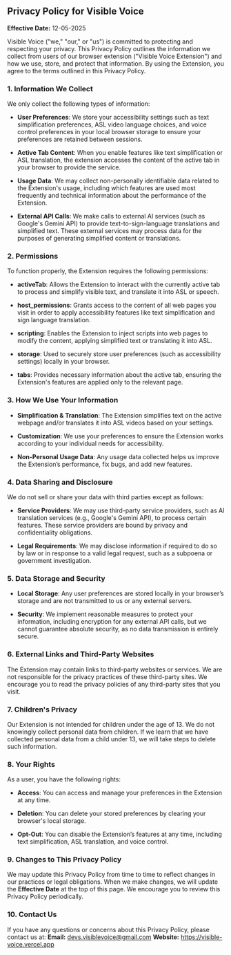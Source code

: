 ## **Privacy Policy for Visible Voice**

**Effective Date:** 12-05-2025

Visible Voice ("we," "our," or "us") is committed to protecting and respecting your privacy. This Privacy Policy outlines the information we collect from users of our browser extension ("Visible Voice Extension") and how we use, store, and protect that information. By using the Extension, you agree to the terms outlined in this Privacy Policy.

### **1. Information We Collect**

We only collect the following types of information:

* **User Preferences**: We store your accessibility settings such as text simplification preferences, ASL video language choices, and voice control preferences in your local browser storage to ensure your preferences are retained between sessions.

* **Active Tab Content**: When you enable features like text simplification or ASL translation, the extension accesses the content of the active tab in your browser to provide the service.

* **Usage Data**: We may collect non-personally identifiable data related to the Extension's usage, including which features are used most frequently and technical information about the performance of the Extension.

* **External API Calls**: We make calls to external AI services (such as Google's Gemini API) to provide text-to-sign-language translations and simplified text. These external services may process data for the purposes of generating simplified content or translations.

### **2. Permissions**

To function properly, the Extension requires the following permissions:

* **activeTab**: Allows the Extension to interact with the currently active tab to process and simplify visible text, and translate it into ASL or speech.

* **host\_permissions**: Grants access to the content of all web pages you visit in order to apply accessibility features like text simplification and sign language translation.

* **scripting**: Enables the Extension to inject scripts into web pages to modify the content, applying simplified text or translating it into ASL.

* **storage**: Used to securely store user preferences (such as accessibility settings) locally in your browser.

* **tabs**: Provides necessary information about the active tab, ensuring the Extension's features are applied only to the relevant page.

### **3. How We Use Your Information**

* **Simplification & Translation**: The Extension simplifies text on the active webpage and/or translates it into ASL videos based on your settings.

* **Customization**: We use your preferences to ensure the Extension works according to your individual needs for accessibility.

* **Non-Personal Usage Data**: Any usage data collected helps us improve the Extension’s performance, fix bugs, and add new features.

### **4. Data Sharing and Disclosure**

We do not sell or share your data with third parties except as follows:

* **Service Providers**: We may use third-party service providers, such as AI translation services (e.g., Google's Gemini API), to process certain features. These service providers are bound by privacy and confidentiality obligations.

* **Legal Requirements**: We may disclose information if required to do so by law or in response to a valid legal request, such as a subpoena or government investigation.

### **5. Data Storage and Security**

* **Local Storage**: Any user preferences are stored locally in your browser’s storage and are not transmitted to us or any external servers.

* **Security**: We implement reasonable measures to protect your information, including encryption for any external API calls, but we cannot guarantee absolute security, as no data transmission is entirely secure.

### **6. External Links and Third-Party Websites**

The Extension may contain links to third-party websites or services. We are not responsible for the privacy practices of these third-party sites. We encourage you to read the privacy policies of any third-party sites that you visit.

### **7. Children's Privacy**

Our Extension is not intended for children under the age of 13. We do not knowingly collect personal data from children. If we learn that we have collected personal data from a child under 13, we will take steps to delete such information.

### **8. Your Rights**

As a user, you have the following rights:

* **Access**: You can access and manage your preferences in the Extension at any time.

* **Deletion**: You can delete your stored preferences by clearing your browser's local storage.

* **Opt-Out**: You can disable the Extension’s features at any time, including text simplification, ASL translation, and voice control.

### **9. Changes to This Privacy Policy**

We may update this Privacy Policy from time to time to reflect changes in our practices or legal obligations. When we make changes, we will update the **Effective Date** at the top of this page. We encourage you to review this Privacy Policy periodically.

### **10. Contact Us**

If you have any questions or concerns about this Privacy Policy, please contact us at:
**Email:** devs.visiblevoice@gmail.com
**Website:** https://visible-voice.vercel.app
